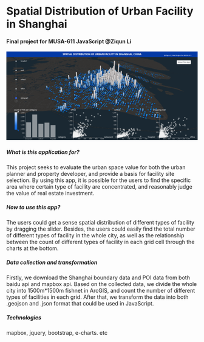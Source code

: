 # Spatial Distribution of Urban Facility in Shanghai
#### Final project for MUSA-611 JavaScript  @Ziqun Li

![image](https://raw.githubusercontent.com/liziqun/Js_Final/master/img/app.png)

##### What is this application for?
This project seeks to evaluate the urban space value for both the urban planner and property developer, and provide a basis for facility site selection. By using this app, it is possible for the users to find the specific area where certain type of facility are concentrated, and reasonably judge the value of real estate investment.

##### How to use this app?
The users could get a sense spatial distribution of different types of facility by dragging the slider. Besides, the users could easily find the total number of different types of facility in the whole city, as well as the relationship between the count of different types of facility in each grid cell through the charts at the bottom.

##### Data collection and transformation
Firstly, we download the Shanghai boundary data and POI data from both baidu api and mapbox api. Based on the collected data, we divide the whole city into 1500m*1500m fishnet in ArcGIS, and count the number of different types of facilities in each grid. After that, we transform the data into both .geojson and .json format that could be used in JavaScript.

##### Technologies 
mapbox, jquery, bootstrap, e-charts. etc


